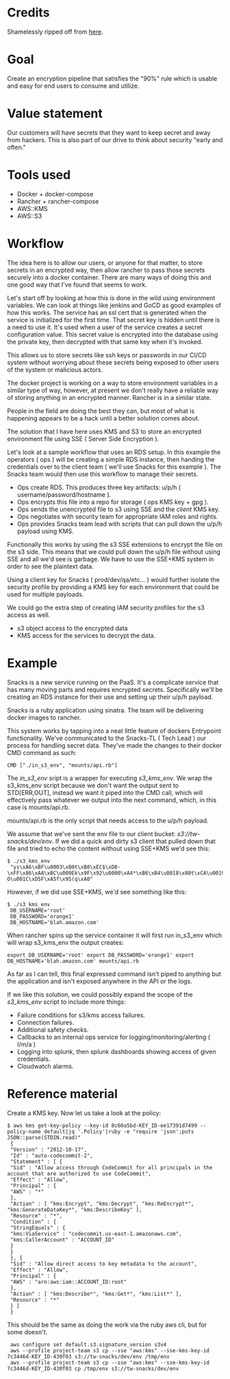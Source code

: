 # Credits

Shamelessly ripped off from [here](https://www.promptworks.com/blog/handling-environment-secrets-in-docker-on-the-aws-container-service).

# Goal

Create an encryption pipeline that satisfies the "90%" rule which is usable and easy for end users to consume and utilize.

# Value statement

Our customers will have secrets that they want to keep secret and away from hackers. This is also part of our drive to think about security "early and often."

# Tools used

* Docker + docker-compose
* Rancher + rancher-compose
* AWS::KMS
* AWS::S3

# Workflow

The idea here is to allow our users, or anyone for that matter, to store secrets in an encrypted way, then allow rancher to pass those secrets securely into a docker container. There are many ways of doing this and one good way that I've found that seems to work.

Let's start off by looking at how this is done in the wild using environment variables. We can look at things like jenkins and GoCD as good examples of how this works. The service has an ssl cert that is generated when the service is initialized for the first time. That secret key is hidden until there is a need to use it. It's used when a user of the service creates a secret configuration value. This secret value is encrypted into the database using the private key, then decrypted with that same key when it's invoked.

This allows us to store secrets like ssh keys or passwords in our CI/CD system without worrying about these secrets being exposed to other users of the system or malicious actors.

The docker project is working on a way to store environment variables in a similar type of way, however, at present we don't really have a reliable way of storing anything in an encrypted manner. Rancher is in a similar state.

People in the field are doing the best they can, but most of what is happening appears to be a hack until a better solution comes about.

The solution that I have here uses KMS and S3 to store an encrypted environment file using SSE ( Server Side Encryption ).

Let's look at a sample workflow that uses an RDS setup. In this example the operators ( ops ) will be creating a simple RDS instance, then handing the credentials over to the client team ( we'll use Snacks for this example ). The Snacks team would then use this workflow to manage their secrets.

* Ops create RDS. This produces three key artifacts: u/p/h ( username/password/hostname ).
* Ops encrypts this file into a repo for storage ( ops KMS key + gpg ).
* Ops sends the unencrypted file to s3 using SSE and the *client* KMS key.
* Ops negotiates with security team for appropriate IAM roles and rights.
* Ops provides Snacks team lead with scripts that can pull down the u/p/h payload using KMS.

Functionally this works by using the s3 SSE extensions to encrypt the file on the s3 side. This means that we could pull down the u/p/h file without using SSE and all we'd see is garbage. We have to use the SSE+KMS system in order to see the plaintext data.

Using a client key for Snacks ( prod/dev/qa/etc... ) would further isolate the security profile by providing a KMS key for each environment that could be used for multiple payloads.

We could go the extra step of creating IAM security profiles for the s3 access as well.

* s3 object access to the encrypted data
* KMS access for the services to decrypt the data.

# Example

Snacks is a new service running on the PaaS. It's a complicate service that has many moving parts and requires encrypted secrets. Specifically we'll be creating an RDS instance for their use and setting up their u/p/h payload.

Snacks is a ruby application using sinatra. The team will be delivering docker images to rancher.

This system works by tapping into a neat little feature of dockers Entrypoint functionality. We've communicated to the Snacks-TL ( Tech Lead ) our process for handling secret data. They've made the changes to their docker CMD command as such:

```
CMD ["./in_s3_env", "mounts/api.rb"]
```

The *in_s3_env* sript is a wrapper for executing *s3_kms_env*. We wrap the s3_kms_env script because we don't want the output sent to STD[ERR,OUT], instead we want it piped into the CMD call, which will effectively pass whatever we output into the next command, which, in this case is mounts/api.rb.

mounts/api.rb is the only script that needs access to the u/p/h payload.

We assume that we've sent the env file to our client bucket: *s3://tw-snacks/dev/env*. If we did a quick and dirty s3 client that pulled down that file and tried to echo the content without using SSE+KMS we'd see this:

```
$ ./s3_kms_env
 "ys\xA6\xBF\u0003\xB0t\xB8\xEC$\xD0-\xFF\x86\xAA\xBC\u000Ek\x9F\x92\u0000\xA4*\xB6\xB4\u0018\x80t\xCA\u0019N\xB0\x8F\v\xD0=\b-O\u001C\xD5F\xA5f\x95(q\xA0"
```

However, if we did use SSE+KMS, we'd see something like this:

```
$ ./s3_kms_env
 DB_USERNAME='root'
 DB_PASSWORD='orange1'
 DB_HOSTNAME='blah.amazon.com'
```

When rancher spins up the service container it will first run in_s3_env which will wrap s3_kms_env the output creates:

```
export DB_USERNAME='root' export DB_PASSWORD='orange1' export DB_HOSTNAME='blah.amazon.com' mounts/api.rb
```

As far as I can tell, this final expressed command isn't piped to anything but the application and isn't exposed anywhere in the API or the logs.

If we like this solution, we could possibly expand the scope of the *s3_kms_env* script to include more things:

* Failure conditions for s3/kms access failures.
* Connection failures.
* Additional safety checks.
* Callbacks to an internal ops service for logging/monitoring/alerting ( l/m/a )
* Logging into splunk, then splunk dashboards showing access of given credentials.
* Cloudwatch alarms.

# Reference material

Create a KMS key. Now let us take a look at the policy:

```
$ aws kms get-key-policy --key-id 8c60a5bd-KEY_ID-ee17391d7499 --policy-name default|jq '.Policy'|ruby -e "require 'json';puts JSON::parse(STDIN.read)"
 {
 "Version" : "2012-10-17",
 "Id" : "auto-codecommit-2",
 "Statement" : [ {
 "Sid" : "Allow access through CodeCommit for all principals in the account that are authorized to use CodeCommit",
 "Effect" : "Allow",
 "Principal" : {
 "AWS" : "*"
 },
 "Action" : [ "kms:Encrypt", "kms:Decrypt", "kms:ReEncrypt*", "kms:GenerateDataKey*", "kms:DescribeKey" ],
 "Resource" : "*",
 "Condition" : {
 "StringEquals" : {
 "kms:ViaService" : "codecommit.us-east-1.amazonaws.com",
 "kms:CallerAccount" : "ACCOUNT_ID"
 }
 }
 }, {
 "Sid" : "Allow direct access to key metadata to the account",
 "Effect" : "Allow",
 "Principal" : {
 "AWS" : "arn:aws:iam::ACCOUNT_ID:root"
 },
 "Action" : [ "kms:Describe*", "kms:Get*", "kms:List*" ],
 "Resource" : "*"
 } ]
 }
```

This should be the same as doing the work via the ruby aws cli, but for some doesn't.

```
 aws configure set default.s3.signature_version s3v4
 aws --profile project-team s3 cp --sse "aws:kms" --sse-kms-key-id 7c3446d-KEY_ID-430f03 s3://tw-snacks/dev/env /tmp/env
 aws --profile project-team s3 cp --sse "aws:kms" --sse-kms-key-id 7c3446d-KEY_ID-430f03 cp /tmp/env s3://tw-snacks/dev/env
```